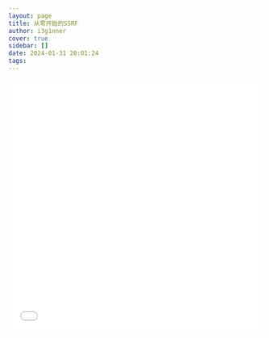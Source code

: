 ```yaml
---
layout: page
title: 从零开始的SSRF
author: i3g1nner
cover: true
sidebar: []
date: 2024-01-31 20:01:24
tags:
---
```


<iframe src="//player.bilibili.com/player.html?aid=1350076825&bvid=BV14B42167Kd&cid=1425349493&p=1" allowfullscreen="allowfullscreen" width="100%" height="500" scrolling="no" frameborder="0" sandbox="allow-top-navigation allow-same-origin allow-forms allow-scripts"></iframe>